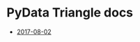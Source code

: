 # PyData Triangle docs

* [2017-08-02](https://docs.google.com/presentation/d/10pEq36b_6asEHRkjyNiQ1EfEZ4aFC1J2hJ9ojqNjTPg/pub?start=true&loop=true&delayms=10000&slide=id.g24beca35ac_0_1)

